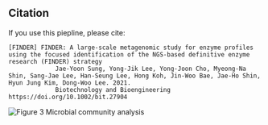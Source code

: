## Citation
If you use this piepline, please cite:
```
[FINDER] FINDER: A large-scale metagenomic study for enzyme profiles using the focused identification of the NGS-based definitive enzyme research (FINDER) strategy
             Jae-Yoon Sung, Yong-Jik Lee, Yong-Joon Cho, Myeong-Na Shin, Sang-Jae Lee, Han-Seung Lee, Hong Koh, Jin-Woo Bae, Jae-Ho Shin, Hyun Jung Kim, Dong-Woo Lee. 2021.
             Biotechnology and Bioengineering https://doi.org/10.1002/bit.27904
```
![Figure 3  Microbial community analysis](https://github.com/JAEYOONSUNG/FINDER/assets/42233037/1398bb6f-1e4c-426d-ae05-59da2c725d92)

